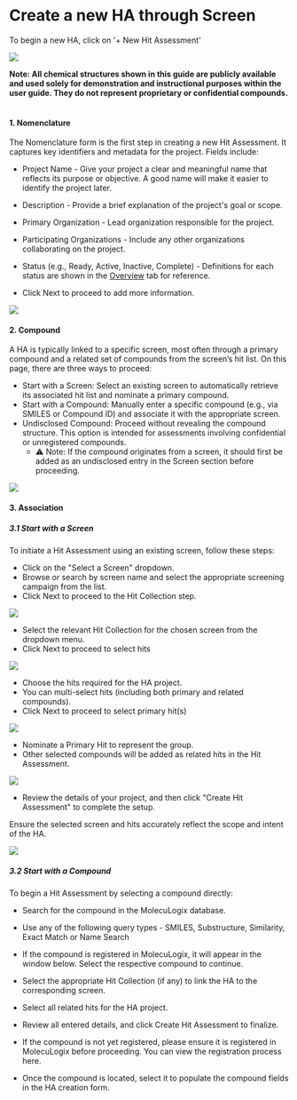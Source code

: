 # Create a new HA through Screen

To begin a new HA, click on '+ New Hit Assessment' 


<img src="/daikon/img/UserGuide/HA/NewHA.png" />


<b>Note:
All chemical structures shown in this guide are publicly available and used solely for demonstration and instructional purposes within the user guide.  They do not represent proprietary or confidential compounds.</b>
<br />
<br />

<h4>1. Nomenclature</h4>
The Nomenclature form is the first step in creating a new Hit Assessment. It captures key identifiers and metadata for the project.
Fields include:

- Project Name - Give your project a clear and meaningful name that reflects its purpose or objective. A good name will make it easier to identify the project later.
- Description - Provide a brief explanation of the project's goal or scope.
- Primary Organization - Lead organization responsible for the project.
- Participating Organizations - Include any other organizations collaborating on the project.
- Status (e.g., Ready, Active, Inactive, Complete) - Definitions for each status are shown in the [Overview](ha-module-structure) tab for reference.

- Click Next to proceed to add more information.

<img src="/daikon/img/UserGuide/HA/HANomeclature.png" />

<h4>2. Compound</h4>
A HA is typically linked to a specific screen, most often through a primary compound and a related set of compounds from the screen’s hit list.
On this page, there are three ways to proceed:


- Start with a Screen: Select an existing screen to automatically retrieve its associated hit list and nominate a primary compound.
- Start with a Compound: Manually enter a specific compound (e.g., via SMILES or Compound ID) and associate it with the appropriate screen.
- Undisclosed Compound: Proceed without revealing the compound structure. This option is intended for assessments involving confidential or unregistered compounds.
  - ⚠️  Note: If the compound originates from a screen, it should first be added as an undisclosed entry in the Screen section before proceeding.


<img src="/daikon/img/UserGuide/HA/HACompoundForm.png" />

<h4>3. Association</h4>

<h5>3.1 Start with a Screen</h5>

To initiate a Hit Assessment using an existing screen, follow these steps:

- Click on the "Select a Screen" dropdown.
- Browse or search by screen name and select the appropriate screening campaign from the list.
- Click Next to proceed to the Hit Collection step.

<img src="/daikon/img/UserGuide/HA/HAStartScreen.png" />


- Select the relevant Hit Collection for the chosen screen from the dropdown menu.
- Click Next to proceed to select hits

<img src="/daikon/img/UserGuide/HA/HASelectHitCollection.png" />

- Choose the hits required for the HA project.
- You can multi-select hits (including both primary and related compounds).
- Click Next to proceed to select primary hit(s)

<img src="/daikon/img/UserGuide/HA/HASelectHits.png" />

- Nominate a Primary Hit to represent the group.
- Other selected compounds will be added as related hits in the Hit Assessment.

<img src="/daikon/img/UserGuide/HA/HASelectPrimaryHit.png" />

- Review the details of your project, and then click "Create Hit Assessment" to complete the setup.

Ensure the selected screen and hits accurately reflect the scope and intent of the HA.

<img src="/daikon/img/UserGuide/HA/HAReviewScreen.png" />

<h5>3.2 Start with a Compound</h5>

To begin a Hit Assessment by selecting a compound directly:

- Search for the compound in the MolecuLogix database.
- Use any of the following query types - SMILES, Substructure, Similarity, Exact Match or Name Search
- If the compound is registered in MolecuLogix, it will appear in the window below. Select the respective compound to continue.
- Select the appropriate Hit Collection (if any) to link the HA to the corresponding screen.
- Select all related hits for the HA project.
- Review all entered details, and click Create Hit Assessment to finalize.



- If the compound is not yet registered, please ensure it is registered in MolecuLogix before proceeding. You can view the registration process here.
- Once the compound is located, select it to populate the compound fields in the HA creation form.
